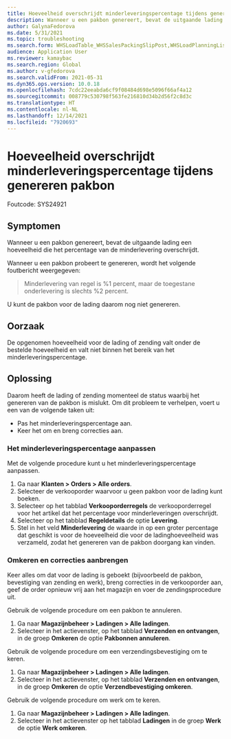 ```yaml
---
title: Hoeveelheid overschrijdt minderleveringspercentage tijdens genereren pakbon
description: Wanneer u een pakbon genereert, bevat de uitgaande lading een hoeveelheid die het percentage van de minderlevering overschrijdt.
author: GalynaFedorova
ms.date: 5/31/2021
ms.topic: troubleshooting
ms.search.form: WHSLoadTable_WHSSalesPackingSlipPost,WHSLoadPlanningListPage_WHSSalesPackingSlipPost,WHSLoadPlanningWorkbench_WHSSalesPackingSlipPost
audience: Application User
ms.reviewer: kamaybac
ms.search.region: Global
ms.author: v-gfedorova
ms.search.validFrom: 2021-05-31
ms.dyn365.ops.version: 10.0.18
ms.openlocfilehash: 7cdc22eeabda6cf9f08484d698e5096f66af4a12
ms.sourcegitcommit: 008779c530798f563fe216810d34b2d56f2c8d3c
ms.translationtype: HT
ms.contentlocale: nl-NL
ms.lasthandoff: 12/14/2021
ms.locfileid: "7920693"
---
```

# <a name="quantity-exceeds-under-delivery-percentage-during-packing-slip-generation"></a>Hoeveelheid overschrijdt minderleveringspercentage tijdens genereren pakbon

Foutcode: SYS24921

## <a name="symptoms"></a>Symptomen

Wanneer u een pakbon genereert, bevat de uitgaande lading een hoeveelheid die het percentage van de minderlevering overschrijdt.

Wanneer u een pakbon probeert te genereren, wordt het volgende foutbericht weergegeven:

> Minderlevering van regel is %1 percent, maar de toegestane onderlevering is slechts %2 percent.

U kunt de pakbon voor de lading daarom nog niet genereren.

## <a name="cause"></a>Oorzaak

De opgenomen hoeveelheid voor de lading of zending valt onder de bestelde hoeveelheid en valt niet binnen het bereik van het minderleveringspercentage.

## <a name="resolution"></a>Oplossing

Daarom heeft de lading of zending momenteel de status waarbij het genereren van de pakbon is mislukt. Om dit probleem te verhelpen, voert u een van de volgende taken uit:

- Pas het minderleveringspercentage aan.
- Keer het om en breng correcties aan.

### <a name="adjust-the-under-delivery-percentage"></a>Het minderleveringspercentage aanpassen

Met de volgende procedure kunt u het minderleveringspercentage aanpassen.

1. Ga naar **Klanten \> Orders \> Alle orders**.
1. Selecteer de verkooporder waarvoor u geen pakbon voor de lading kunt boeken.
1. Selecteer op het tabblad **Verkooporderregels** de verkooporderregel voor het artikel dat het percentage voor minderleveringen overschrijdt.
1. Selecteer op het tabblad **Regeldetails** de optie **Levering**.
1. Stel in het veld **Minderlevering** de waarde in op een groter percentage dat geschikt is voor de hoeveelheid die voor de ladinghoeveelheid was verzameld, zodat het genereren van de pakbon doorgang kan vinden.

### <a name="reverse-and-make-adjustments"></a>Omkeren en correcties aanbrengen

Keer alles om dat voor de lading is geboekt (bijvoorbeeld de pakbon, bevestiging van zending en werk), breng correcties in de verkooporder aan, geef de order opnieuw vrij aan het magazijn en voer de zendingsprocedure uit.

Gebruik de volgende procedure om een pakbon te annuleren.

1. Ga naar **Magazijnbeheer \> Ladingen \> Alle ladingen**.
1. Selecteer in het actievenster, op het tabblad **Verzenden en ontvangen**, in de groep **Omkeren** de optie **Pakbonnen annuleren**.

Gebruik de volgende procedure om een verzendingsbevestiging om te keren.

1. Ga naar **Magazijnbeheer \> Ladingen \> Alle ladingen**.
1. Selecteer in het actievenster, op het tabblad **Verzenden en ontvangen**, in de groep **Omkeren** de optie **Verzendbevestiging omkeren**.

Gebruik de volgende procedure om werk om te keren.

1. Ga naar **Magazijnbeheer \> Ladingen \> Alle ladingen**.
1. Selecteer in het actievenster op het tabblad **Ladingen** in de groep **Werk** de optie **Werk omkeren**.
